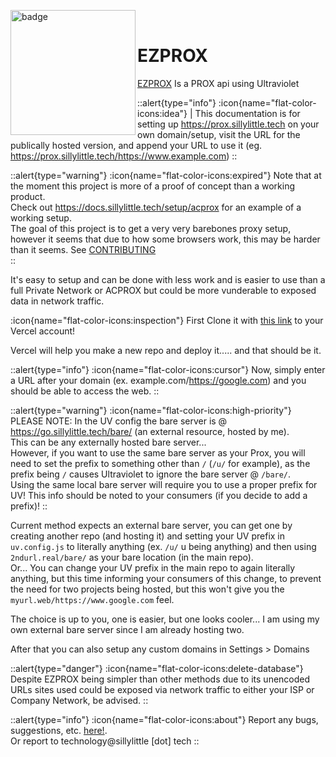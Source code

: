 <img align="left" src="/ezprox.png" height="200" width="200" alt="badge"/> <br />
# EZPROX
[EZPROX](https://github.com/dswan36/ezprox) Is a PROX api using Ultraviolet

::alert{type="info"}
:icon{name="flat-color-icons:idea"} | This documentation is for setting up https://prox.sillylittle.tech on your own domain/setup, visit the URL for the publically hosted version, and append your URL to use it (eg. https://prox.sillylittle.tech/https://www.example.com)
::

::alert{type="warning"}
:icon{name="flat-color-icons:expired"} Note that at the moment this project is more of a proof of concept than a working product. \
Check out https://docs.sillylittle.tech/setup/acprox for an example of a working setup. \
The goal of this project is to get a very very barebones proxy setup, however it seems that due to how some browsers work, this may be harder than it seems. See [CONTRIBUTING](https://github.com/dswan36/ezprox/blob/main/CONTRIBUTING.md) \
::

It's easy to setup and can be done with less work and is easier to use than a full Private Network or ACPROX but could be more vunderable to exposed data in network traffic.

:icon{name="flat-color-icons:inspection"} First Clone it with [this link](https://vercel.com/new/git/external?repository-url=https://github.com/dswan36/ezprox) to your Vercel account!

Vercel will help you make a new repo and deploy it..... and that should be it.

::alert{type="info"}
:icon{name="flat-color-icons:cursor"} Now, simply enter a URL after your domain (ex. example.com/https://google.com) and you should be able to access the web. 
::

::alert{type="warning"}
:icon{name="flat-color-icons:high-priority"} PLEASE NOTE: In the UV config the bare server is @ https://go.sillylittle.tech/bare/ (an external resource, hosted by me).\
This can be any externally hosted bare server... \
However, if you want to use the same bare server as your Prox, you will need to set the prefix to something other than `/` (`/u/` for example), as the prefix being `/` causes Ultraviolet to ignore the bare server @ `/bare/`.\
Using the same local bare server will require you to use a proper prefix for UV! This info should be noted to your consumers (if you decide to add a prefix)!
::

Current method expects an external bare server, you can get one by creating another repo (and hosting it) and setting your UV prefix in `uv.config.js` to literally anything (ex. `/u/` u being anything) and then using `2ndurl.real/bare/` as your bare location (in the main repo).\
Or... You can change your UV prefix in the main repo to again literally anything, but this time informing your consumers of this change, to prevent the need for two projects being hosted, but this won't give you the `myurl.web/https://www.google.com` feel.

The choice is up to you, one is easier, but one looks cooler... I am using my own external bare server since I am already hosting two. 

After that you can also setup any custom domains in Settings > Domains

::alert{type="danger"}
:icon{name="flat-color-icons:delete-database"} Despite EZPROX being simpler than other methods due to its unencoded URLs sites used could be exposed via network traffic to either your ISP or Company Network, be advised.
::

::alert{type="info"}
:icon{name="flat-color-icons:about"} Report any bugs, suggestions, etc. [here!](https://github.com/dswan36/SillyLittleFiles/issues/new/choose).\
Or report to technology@sillylittle \[dot] tech
::
